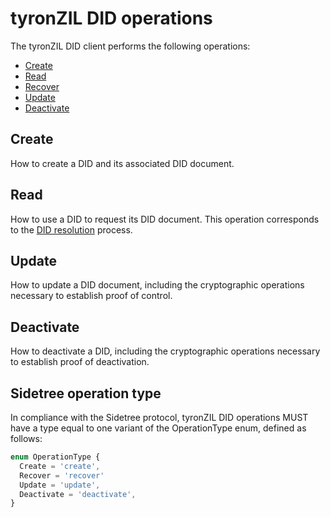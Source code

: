 # tyronZIL DID operations

The tyronZIL DID client performs the following operations:

- [Create](#create)
- [Read](#read)
- [Recover](#recover)
- [Update](#update)
- [Deactivate](#create)

## Create

How to create a DID and its associated DID document.

## Read

How to use a DID to request its DID document. This operation corresponds to the [DID resolution](./CRUD/did-resolve.md) process.

## Update

How to update a DID document, including the cryptographic operations necessary to establish proof of control.

## Deactivate

How to deactivate a DID, including the cryptographic operations necessary to establish proof of deactivation.

## Sidetree operation type

In compliance with the Sidetree protocol, tyronZIL DID operations MUST have a type equal to one variant of the OperationType enum, defined as follows:

```ts
enum OperationType {
  Create = 'create',
  Recover = 'recover'
  Update = 'update',
  Deactivate = 'deactivate',
}
```
